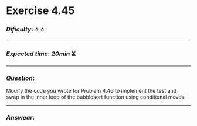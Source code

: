 Exercise 4.45
==============

### ***Dificulty***: :star: :star:

---

### ***Expected time***: ***20min*** :hourglass_flowing_sand:

---

### ***Question***:
Modify the code you wrote for Problem 4.46 to implement the test and swap in the inner loop of the bubblesort function using conditional moves.

---  

### ***Answear***:  
